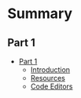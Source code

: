 # Summary

## Part 1

* [Part 1](/README.md)
  * [Introduction](/README.md)
  * [Resources](/resources.md)
  * [Code Editors](/code-editors.md)



